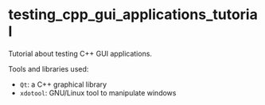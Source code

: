 # testing_cpp_gui_applications_tutorial

Tutorial about testing C++ GUI applications.

Tools and libraries used:

  * `Qt`: a C++ graphical library
  * `xdotool`: GNU/Linux tool to manipulate windows
